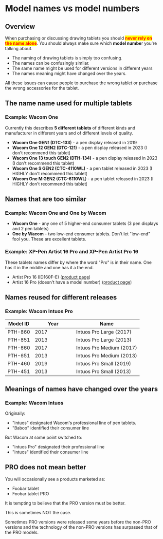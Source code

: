 # Model names vs model numbers

## Overview

When purchasing or discussing drawing tablets you should <mark style="color:red;">**never rely on the name alone**</mark>. You should always make sure which **model numbe**r you're talking about.

* The naming of drawing tablets is simply too confusing.
* The names can be confusingly similar.
* The same name might be used for different versions in different years
* The names meaning might have changed over the years.

All these issues can cause people to purchase the wrong tablet or purchase the wrong accessories for the tablet.

## The name name used for multiple tablets

### **Example: Wacom One**&#x20;

Currently this describes **5 different tablets** of different kinds and manufacturer in different years and of different levels of quality.

* **Wacom One GEN1 (DTC-133)** - a pen display released in 2019
* **Wacom One 12 GEN2 (DTC-121)** - a pen display released in 2023 (I don't recommend this tablet)
* **Wacom One 13 touch GEN2 (DTH-134)** - a pen display released in 2023 (I don't recommend this tablet)
* **Wacom One S GEN2 (CTC-4110WL)** - a pen tablet released in 2023 (I HIGHLY don't recommend this tablet)
* **Wacom One M GEN2 (CTC-6110WL)** - a pen tablet released in 2023 (I HIGHLY don't recommend this tablet)

## Names that are too similar

### Example: Wacom One and One by Wacom

* **Wacom One** - any one of 5 higher-end consumer tablets (3 pen displays and 2 pen tablets)
* **One by Wacom** - two low-end consumer tablets. Don't let "low-end" fool you. These are excellent tablets.

### **Example: XP-Pen Artist 16 Pro and XP-Pen Artist Pro 16**

These tablets names differ by where the word "Pro" is in their name. One has it in the middle and one has it a the end.

* Artist Pro 16 (ID160F-E) ([product page](https://www.xp-pen.com/product/artist-pro-16.html))
* Artist 16 Pro (doesn't have a model number) ([product page](https://www.xp-pen.com/product/artist-16-pro.html))

## Names reused for different releases

### Example: Wacom Intuos Pro

<table><thead><tr><th>Model ID</th><th width="120">Year</th><th>Name</th></tr></thead><tbody><tr><td>PTH-860</td><td>2017</td><td>Intuos Pro Large (2017)</td></tr><tr><td>PTH-851</td><td>2013</td><td>Intuos Pro Large (2013)</td></tr><tr><td>PTH-660</td><td>2017</td><td>Intuos Pro Medium (2017)</td></tr><tr><td>PTH-651</td><td>2013</td><td>Intuos Pro Medium (2013)</td></tr><tr><td>PTH-460</td><td>2019</td><td>Intuos Pro Small (2019)</td></tr><tr><td>PTH-451</td><td>2013</td><td>Intuos Pro Small (2013)</td></tr></tbody></table>

## Meanings of names have changed over the years

### Example: Wacom Intuos

Originally:

* "Intuos" designated Wacom's professional line of pen tablets.&#x20;
* "Baboo" identified their consumer line

But Wacom at some point switched to:

* "Intuos Pro" designated their professional line
* "Intuos" identified their consumer line

## PRO does not mean better

You will occasionally see a products marketed as:

* Foobar tablet
* Foobar tablet PRO

It is tempting to believe that the PRO version must be better.

This is sometimes NOT the case.

Sometimes PRO versions were released some years before the non-PRO versions and the technology of the non-PRO versions has surpassed that of the PRO models.













